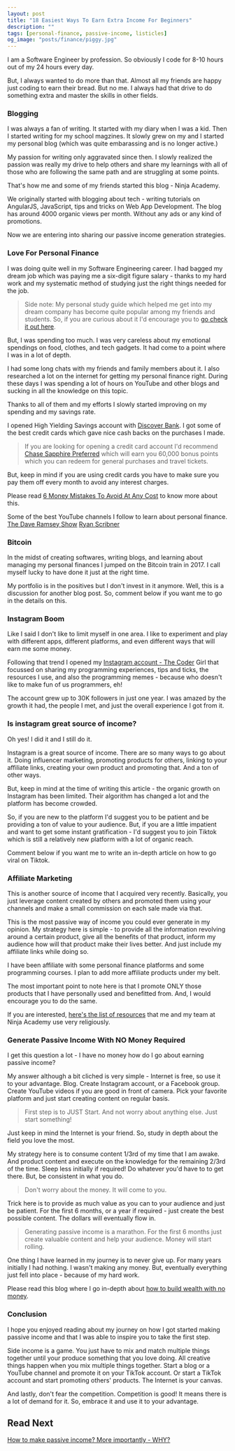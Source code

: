 ```yaml
---
layout: post
title: "18 Easiest Ways To Earn Extra Income For Beginners"
description: ""
tags: [personal-finance, passive-income, listicles]
og_image: "posts/finance/piggy.jpg"
---
```


<!-- {% include image.html path="posts/finance/piggy.jpg" path-detail="posts/finance/piggy.jpg" alt="Make Passive Income" %} -->

I am a Software Engineer by profession. So obviously I code for 8-10 hours out of my 24 hours every day.

But, I always wanted to do more than that. Almost all my friends are happy just coding to earn their bread. But no me. I always had that drive to do something extra and  master the skills in other fields.

### Blogging

I was always a fan of writing. It started with my diary when I was a kid. Then I started writing for my school magzines. It slowly grew on my and I started my personal blog (which was quite embarassing and is no longer active.)

My passion for writing only aggravated since then. I slowly realized the passion was really my drive to help others and share my learnings with all of those who are following the same path and are struggling at some points.

That's how me and some of my friends started this blog - Ninja Academy.

We originally started with blogging about tech - writing tutorials on AngularJS, JavaScript, tips and tricks on Web App Development. The blog has around 4000 organic views per month. Without any ads or any kind of promotions.

Now we are entering into sharing our passive income generation strategies.


### Love For Personal Finance

I was doing quite well in my Software Engineering career. I had bagged my dream job which was paying me a six-digit figure salary - thanks to my hard work and my systematic method of studying just the right things needed for the job.

> Side note: My personal study guide which helped me get into my dream company has become quite popular among my friends and students. So, if you are curious about it I'd encourage you to [go check it out here](https://cutt.ly/web-development-bootcamp).

But, I was spending too much. I was very careless about my emotional spendings on food, clothes, and tech gadgets. It had come to a point where I was in a lot of depth. 

I had some long chats with my friends and family members about it. I also researched a lot on the internet for getting my personal finance right. During these days I was spending a lot of hours on YouTube and other blogs and sucking in all the knowledge on this topic.

Thanks to all of them and my efforts I slowly started improving on my spending and my savings rate.

I opened High Yielding Savings account with [Discover Bank](https://www.discover.com/online-banking/). I got some of the best credit cards which gave nice cash backs on the purchases I made.

> If you are looking for opening a credit card account I'd recommend [Chase Sapphire Preferred](https://www.referyourchasecard.com/6a/Y0U4LV90Y5) which will earn you 60,000 bonus points which you can redeem for general purchases and travel tickets.

But, keep in mind if you are using credit cards you have to make sure you pay them off every month to avoid any interest charges.

Please read [6 Money Mistakes To Avoid At Any Cost](http://ngninja.com/posts/6-money-mistakes-to-avoid) to know more about this.

Some of the best YouTube channels I follow to learn about personal finance.
[The Dave Ramsey Show](https://www.youtube.com/user/DaveRamseyShow)
[Ryan Scribner](https://www.youtube.com/channel/UC3mjMoJuFnjYRBLon_6njbQ)

### Bitcoin

In the midst of creating softwares, writing blogs, and learning about managing my personal finances I jumped on the Bitcoin train in 2017. I call myself lucky to have done it just at the right time.

My portfolio is in the positives but I don't invest in it anymore. Well, this is a discussion for another blog post. So, comment below if you want me to go in the details on this.

### Instagram Boom

Like I said I don't like to limit myself in one area. I like to experiment and play with different apps, different platforms, and even different ways that will earn me some money.

Following that trend I opened my [Instagram account - The Coder](https://www.instagram.com/ranjana.ban/) Girl that focussed on sharing my programming experiences, tips and ticks, the resources I use, and also the programming memes - because who doesn't like to make fun of us programmers, eh!

The account grew up to 30K followers in just one year. I was amazed by the growth it had, the people I met, and just the overall experience I got from it.

### Is instagram great source of income?

Oh yes! I did it and I still do it.

Instagram is a great source of income. There are so many ways to go about it. Doing influencer marketing, promoting products for others, linking to your affiliate links, creating your own product and promoting that. And a ton of other ways.

But, keep in mind at the time of writing this article - the organic growth on Instagram has been limited. Their algorithm has changed a lot and the platform has become crowded.

So, if you are new to the platform I'd suggest you to be patient and be providing a ton of value to your audience. But, if you are a little impatient and want to get some instant gratification - I'd suggest you to join Tiktok which is still a relatively new platform with a lot of organic reach.

Comment below if you want me to write an in-depth article on how to go viral on Tiktok. 


### Affiliate Marketing

This is another source of income that I acquired very recently. Basically, you just leverage content created by others and promoted them using your channels and make a small commission on each sale made via that.

This is the most passive way of income you could ever generate in my opinion. My strategy here is simple - to provide all the information revolving around a certain product, give all the benefits of that product, inform my audience how will that product make their lives better. And just include my affiliate links while doing so.

I have been affiliate with some personal finance platforms and some programming courses. I plan to add more affiliate products under my belt. 

The most important point to note here is that I promote ONLY those products that I have personally used and benefitted from. And, I would encourage you to do the same.

If you are interested, [here's the list of resources](http://ngninja.com/resources) that me and my team at Ninja Academy use very religiously.


### Generate Passive Income With NO Money Required

I get this question a lot - I have no money how do I go about earning passive income?

My answer although a bit cliched is very simple - Internet is free, so use it to your advantage. Blog. Create Instagram account, or a Facebook group. Create YouTube videos if you are good in front of camera. Pick your favorite platform and just start creating content on regular basis.

> First step is to JUST Start. And not worry about anything else. Just start something!

Just keep in mind the Internet is your friend. So, study in depth about the field you love the most.

My strategy here is to consume content 1/3rd of my time that I am awake. And product content and execute on the knowledge for the remaining 2/3rd of the time. Sleep less initially if required! Do whatever you'd have to to get there. But, be consistent in what you do.

> Don't worry about the money. It will come to you.

Trick here is to provide as much value as you can to your audience and just be patient. For the first 6 months, or a year if required - just create the best possible content. The dollars will eventually flow in.

> Generating passive income is a marathon. For the first 6 months just create valuable content and help your audience. Money will start rolling.

One thing I have learned in my journey is to never give up. For many years initially I had nothing. I wasn't making any money. But, eventually everything just fell into place - because of my hard work. 

Please read this blog where I go in-depth about [how to build wealth with no money](http://ngninja.com/posts/build-wealth-with-no-money).

### Conclusion

I hope you enjoyed reading about my journey on how I got started making passive income and that I was able to inspire you to take the first step.

Side income is a game. You just have to mix and match multiple things together until your produce something that you love doing. All creative things happen when you mix multiple things together. Start a blog or a YouTube channel and promote it on your TikTok account. Or start a TikTok account and start promoting others' products. The Internet is your canvas.

And lastly, don't fear the competition. Competition is good! It means there is a lot of demand for it. So, embrace it and use it to your advantage.


## Read Next

[How to make passive income? More importantly - WHY?](http://ngninja.com/posts/how-to-make-passive-income)



